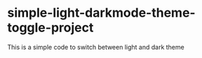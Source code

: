 # simple-light-darkmode-theme-toggle-project
 This is a simple code to switch between light and dark theme
